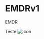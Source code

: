 # EMDRv1
EMDR

Teste
![icon](https://user-images.githubusercontent.com/68348489/209564264-db89523f-d7a1-4b77-964a-83588f4c4b49.png)
